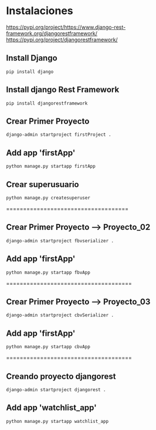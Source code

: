 # Instalaciones
https://pypi.org/project/https://www.django-rest-framework.org/djangorestframework/
https://pypi.org/project/djangorestframework/

## Install Django
```pip install django```

## Install django Rest Framework
```pip install djangorestframework```

## Crear Primer Proyecto
```django-admin startproject firstProject .```

## Add app 'firstApp'
```python manage.py startapp firstApp```

## Crear superusuario
```python manage.py createsuperuser```

====================================

## Crear Primer Proyecto --> Proyecto_02
```django-admin startproject fbvserializer .```

## Add app 'firstApp'
```python manage.py startapp fbvApp```

=====================================

## Crear Primer Proyecto --> Proyecto_03
```django-admin startproject cbvSerializer .```

## Add app 'firstApp'
```python manage.py startapp cbvApp```

=====================================

## Creando proyecto djangorest
```django-admin startproject djangorest .```

## Add app 'watchlist_app'
```python manage.py startapp watchlist_app```
